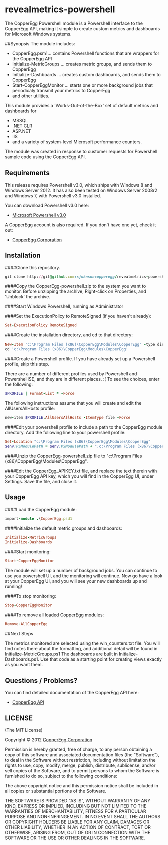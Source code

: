 revealmetrics-powershell
=============

The CopperEgg Powershell module is a Powershell interface to the CopperEgg API, making it simple to create custom metrics and dashboards for Microsoft Windows systems.

##Synopsis
The module includes:
  - CopperEgg.psm1... contains Powershell functions that are wrappers for the CopperEgg API
  - Initialize-MetricGroups ... creates metric groups, and sends them to CopperEgg
  - Initialize-Dashboards ... creates custom dashboards, and sends them to CopperEgg
  - Start-CopperEggMonitor ... starts one or more background jobs that periodicaly transmit your metrics to CopperEgg
  - and other utilities.

This module provides a 'Works-Out-of-the-Box' set of default metrics and dashboards for
  - MSSQL
  - .NET CLR
  - ASP.NET
  - IIS
  - and a variety of system-level Microsoft performance counters.

The module was created in response to customer requests for Powershell sample code using the CopperEgg API.

## Requirements
This release requires Powershell v3.0, which ships with Windows 8 and Windows Server 2012.
It has also been tested on Windows Server 2008r2 and Windows 7, with Powershell v3.0 installed.

You can download Powershell v3.0 here:
* [Microsoft Powershell v3.0](http://www.microsoft.com/en-us/download/details.aspx?id=34595)

A CopperEgg account is also required. If you don't have one yet, check it out:
* [CopperEgg Corporation](http://copperegg.com)

## Installation

####Clone this repository.

```ruby
git clone http://git@github.com:sjohnsoncopperegg/revealmetrics-powershell.git
```
####Copy the CopperEgg-powershell.zip to the system you want to monitor. Before unzipping the archive, Right-click on Properties, and 'Unblock' the archive.

####Start Windows Powershell, running as Administrator

####Set the ExecutionPolicy to RemoteSigned (if you haven't already):

```ruby
Set-ExecutionPolicy RemoteSigned
```
####Create the installation directory, and cd to that directory:

```ruby
New-Item 'c:\Program Files (x86)\CopperEgg\Modules\CopperEgg' -type directory
cd 'c:\Program Files (x86)\CopperEgg\Modules\CopperEgg'
```
####Create a Powershell profile. If you have already set up a Powershell profile, skip this step.

There are a number of different profiles used by Powershell and PowershellISE, and they are in different places. :(
To see the choices, enter the following:

```ruby
$PROFILE | Format-List * -Force
```
The following instructions assume that you will create and edit the AllUsersAllHosts profile:

```ruby
new-item $PROFILE.AllUsersAllHosts -ItemType file -Force
```
####Edit your powershell profile to include a path to the CopperEgg module directory. Add the following line to your powershell profile:

```ruby
Set-Location "c:\Program Files (x86)\CopperEgg\Modules\CopperEgg"
$env:PSModulePath = $env:PSModulePath + ";c:\Program Files (x86)\CopperEgg\Modules\CopperEgg\"
```

####Unzip the CopperEgg-powershell.zip file to "c:\Program Files (x86)\CopperEgg\Modules\CopperEgg".

####Edit the CopperEgg_APIKEY.txt file, and replace the text therein with your CopperEgg API key, which you will find in the CopperEgg UI, under Settings.
Save the file, and close it.

## Usage

####Load the CopperEgg module:

```ruby
import-module .\CopperEgg.psd1
```
####Initialize the default metric groups and dashboards:
```ruby
Initialize-MetricGroups
Initialize-Dashboards
```
####Start monitoring:

```ruby
Start-CopperEggMonitor
```
The module will set up a number of background jobs. You can continue to use you powershell UI, and the monitoring will continue.
Now go have a look at your CopperEgg UI, and you will see your new dashboards up and running!

####To stop monitoring:
```ruby
Stop-CopperEggMonitor
```

####To remove all loaded CopperEgg modules:
```ruby
Remove-AllCopperEgg
```

##Next Steps

The metrics monitored are selected using the win_counters.txt file. You will find notes there about the formatting, and additional detail will be found in Initialize-MetricGroups.ps1
The dashboards are built in Initialize-Dashboards.ps1. Use that code as a starting point for creating views exactly as you want them.

## Questions / Problems?

You can find detailed documentation of the CopperEgg API here:
* [CopperEgg API](http://dev.copperegg.com/)

##  LICENSE

(The MIT License)

Copyright © 2012 [CopperEgg Corporation](http://copperegg.com)

Permission is hereby granted, free of charge, to any person obtaining a
copy of this software and associated documentation files (the "Software"),
to deal in the Software without restriction, including without
limitation the rights to use, copy, modify, merge, publish, distribute,
sublicense, and/or sell copies of the Software, and to permit persons
to whom the Software is furnished to do so, subject to the following conditions:

The above copyright notice and this permission notice shall be included
in all copies or substantial portions of the Software.

THE SOFTWARE IS PROVIDED "AS IS", WITHOUT WARRANTY OF ANY KIND, EXPRESS
OR IMPLIED, INCLUDING BUT NOT LIMITED TO THE WARRANTIES OF MERCHANTABILITY,
FITNESS FOR A PARTICULAR PURPOSE AND NON-INFRINGEMENT. IN NO EVENT SHALL
THE AUTHORS OR COPYRIGHT HOLDERS BE LIABLE FOR ANY CLAIM, DAMAGES OR
OTHER LIABILITY, WHETHER IN AN ACTION OF CONTRACT, TORT OR OTHERWISE,
ARISING FROM, OUT OF OR IN CONNECTION WITH THE SOFTWARE OR THE USE OR
OTHER DEALINGS IN THE SOFTWARE.
